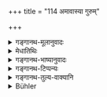 +++
title = "114 अमावास्या गुरुम्"

+++

<details><summary>गङ्गानथ-मूलानुवादः</summary>

The Moonless Day destroys the Teacher, the Fourteenth Day destroys the pupil, and the Eighth Day and the Full-moon days destroy the Veda; hence these he shall avoid.—(114).
</details>

<details><summary>मेधातिथिः</summary>

पूर्वस्यार्थवादो नित्यार्थः । तेन यत्र नित्यत्वज्ञापकं न किंचित् स विकल्पते ऽनध्यायः । वक्ष्यति च "द्वाव् एव वर्जयेन् नित्यम्" (म्ध् ४.१२७) इति । **ताः परिवर्जयेद्** अध्ययनक्रियातः ॥ ४.११३ ॥
</details>

<details><summary>गङ्गानथ-भाष्यानुवादः</summary>

This a commendatory supplement to the foregoing rule, and it is meant to show its obligatory character. Hence, in cases where there is nothing to indicate the obligatory character of the rule, the treating of the occasion as unfit for study is meant to be optional. The Author himself is going to add (in 127 below)—‘he shall always avoid two only.’

‘*These he shall avoid*’—for purposes of Vedic study.—(114).
</details>

<details><summary>गङ्गानथ-टिप्पन्यः</summary>

This verse is quoted in *Puruṣārthacintāmaṇi* (p. 441), which explains
‘*Brahma*’ as ‘Veda’;—in *Hemādri* (Kāla, p. 755);—in *Saṃskāramayūkha*
(p. 53), which adds that this holiday lasts the whole day and night;—in
*Smṛticandrikā* (Saṃskāra, p. 152), which adds the same note;—and in
*Gadādharapaddhati* (Kāla, p. 195).
</details>

<details><summary>गङ्गानथ-तुल्य-वाक्यानि</summary>

*Bodhāyana* (1.11.40).—‘Here they cite the following,—“The eighth of the
month destroys the Teacher, the fourteenth destroys the pupil, the
fifteenth destroys the science; hence one should avoid reading at these
junctures.”’

*Viṣṇu* (30.29.30).—‘What is read on the day unit for study brings no
reward either in this world or in the other; by study on those days, I
here is diminution of the life-span of the teacher and also of the
pupil.’
</details>

<details><summary>Bühler</summary>

114	The new-moon day destroys the teacher, the fourteenth (day) the pupil, the eighth and the full-moon days (destroy all remembrance of) the Veda; let him therefore avoid (reading on) those (days).
</details>
